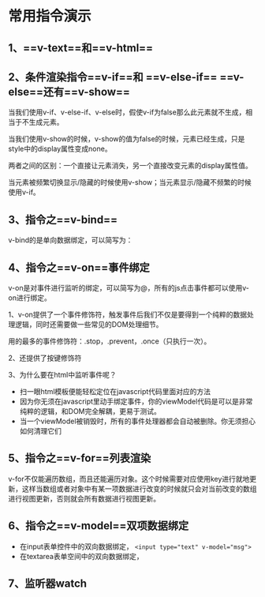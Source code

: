 # 常用指令演示

## 1、==v-text==和==v-html==

## 2、条件渲染指令==v-if==和    ==v-else-if==  ==v-else==还有==v-show==

当我们使用v-if、v-else-if、v-else时，假使v-if为false那么此元素就不生成，相当于不生成元素。

当我们使用v-show的时候，v-show的值为false的时候，元素已经生成，只是style中的display属性变成none。

两者之间的区别：一个直接让元素消失，另一个直接改变元素的display属性值。

当元素被频繁切换显示/隐藏的时候使用v-show；当元素显示/隐藏不频繁的时候使用v-if。

## 3、指令之==v-bind==

v-bind的是单向数据绑定，可以简写为：

## 4、指令之==v-on==事件绑定

v-on是对事件进行监听的绑定，可以简写为@，所有的js点击事件都可以使用v-on进行绑定。

1、v-on提供了一个事件修饰符，触发事件后我们不仅是要得到一个纯粹的数据处理逻辑，同时还需要做一些常见的DOM处理细节。

用的最多的事件修饰符：.stop，.prevent，.once（只执行一次）。

2、还提供了按键修饰符

3、为什么要在html中监听事件呢？

- 扫一眼html模板便能轻松定位在javascript代码里面对应的方法
- 因为你无须在javascript里动手绑定事件，你的viewModel代码是可以是非常纯粹的逻辑，和DOM完全解耦，更易于测试。
- 当一个viewModel被销毁时，所有的事件处理器都会自动被删除。你无须担心如何清理它们

## 5、指令之==v-for==列表渲染

v-for不仅能遍历数组，而且还能遍历对象。这个时候需要对应使用key进行就地更新，这样当数组或者对象中有某一项数据进行改变的时候就只会对当前改变的数组进行视图更新，否则就会所有数据进行视图更新。

## 6、指令之==v-model==双项数据绑定

- 在input表单控件中的双向数据绑定， `<input type="text" v-model="msg">`
- 在textarea表单空间中的双向数据绑定，

## 7、监听器watch











